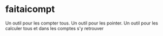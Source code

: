 # faitaicompt
Un outil pour les compter tous. Un outil pour les pointer. Un outil pour les calculer tous et dans les comptes s'y retrouver
